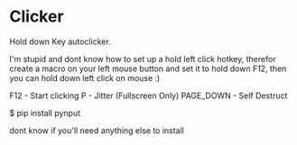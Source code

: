 # Clicker
Hold down Key autoclicker.

I'm stupid and dont know how to set up a hold left click hotkey, therefor create a macro on your left mouse button and set it to hold down F12, then you can hold down left click on mouse :)

F12 - Start clicking
P - Jitter (Fullscreen Only)
PAGE_DOWN - Self Destruct

$ pip install pynput

dont know if you'll need anything else to install
